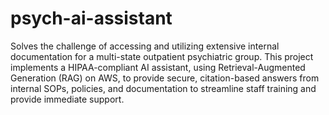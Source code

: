 # psych-ai-assistant
Solves the challenge of accessing and utilizing extensive internal documentation for a multi-state outpatient psychiatric group. This project implements a HIPAA-compliant AI assistant, using Retrieval-Augmented Generation (RAG) on AWS, to provide secure, citation-based answers from internal SOPs, policies, and documentation to streamline staff training and provide immediate support.
